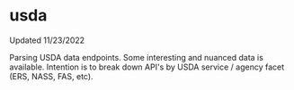 # usda
Updated 11/23/2022

Parsing USDA data endpoints. Some interesting and nuanced data is available. Intention is to break down API's by USDA service / agency facet (ERS, NASS, FAS, etc). 
